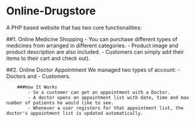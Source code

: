 # Online-Drugstore
A PHP based website that has two core functionalities: 
  
  ##1. Online Medicine Shopping 
      - You can purchase different types of medicines from arranged in different categories. 
      - Product image and product description are also included. 
      - Customers can simply add their items to their cart and check out). 
  
  ##2. Online Doctor Appointment 
      We managed two types of account: 
        - Doctors and 
        - Customers. 
        
        ###How It Works
            - So a customer can get an appointment with a Doctor. 
            - A doctor opens an appointment list with date, time and max number of patients he would like to see. 
            - Whenever a user registers for that appointment list, the doctor's appointment list is updated automatically.
